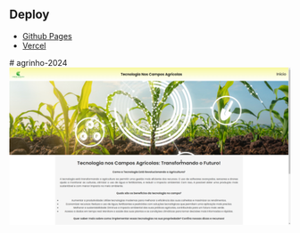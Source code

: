 ## Deploy
<nav>
  <ul>
    <li><a href="https://zeck456.github.io/agrinho-2024/" target="_blank">Github Pages</a></li>
    <li><a href="https://agrinho-2024-ot45j21ot-luiz-henrique-slusarzs-projects.vercel.app/" target="_blank">Vercel</a></li>
  </ul>
</nav>
# agrinho-2024
<img src="assets/images/Meu-site-agrinho.png" alt="foto do projeto">



